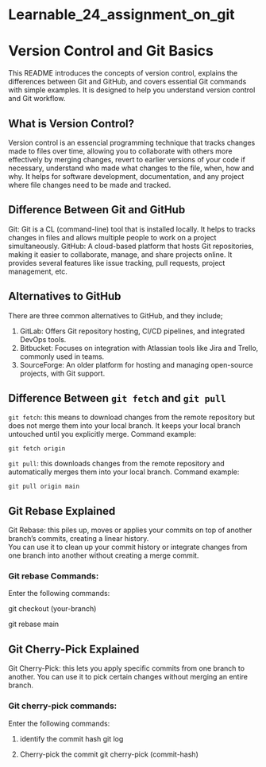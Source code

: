 # Learnable_24_assignment_on_git

# Version Control and Git Basics
This README introduces the concepts of version control, explains the differences between Git and GitHub, and covers essential Git commands with simple examples. It is designed to help you understand version control and Git workflow.


## What is Version Control?

Version control is an essencial programming technique that tracks changes made to files over time, allowing you to collaborate with others more effectively by merging changes, revert to earlier versions of your code if necessary, understand who made what changes to the file, when, how and why. It helps for software development, documentation, and any project where file changes need to be made and tracked.



## Difference Between Git and GitHub

Git: Git is a CL (command-line) tool that is installed locally. It helps to tracks changes in files and allows multiple people to work on a project simultaneously. 
GitHub: A cloud-based platform that hosts Git repositories, making it easier to collaborate, manage, and share projects online. It provides several features like issue tracking, pull requests, project management, etc.


## Alternatives to GitHub

There are three common alternatives to GitHub, and they include;
1. GitLab: Offers Git repository hosting, CI/CD pipelines, and integrated DevOps tools.
2. Bitbucket: Focuses on integration with Atlassian tools like Jira and Trello, commonly used in teams.
3. SourceForge: An older platform for hosting and managing open-source projects, with Git support.


## Difference Between `git fetch` and `git pull`

`git fetch`: this means to download changes from the remote repository but does not merge them into your local branch. It keeps your local branch untouched until you explicitly merge. Command example:

    git fetch origin


`git pull`: this downloads changes from the remote repository and automatically merges them into your local branch. Command example:  
 
    git pull origin main



## Git Rebase Explained
Git Rebase: this piles up, moves or applies your commits on top of another branch’s commits, creating a linear history.  
You can use it to clean up your commit history or integrate changes from one branch into another without creating a merge commit.


### Git rebase Commands:
 Enter the following commands:

   git checkout (your-branch)

   git rebase main


## Git Cherry-Pick Explained
Git Cherry-Pick: this lets you apply specific commits from one branch to another.
You can use it to pick certain changes without merging an entire branch.

### Git cherry-pick commands:
Enter the following commands:

1. identify the commit hash
    git log
    
2. Cherry-pick the commit
    git cherry-pick (commit-hash)